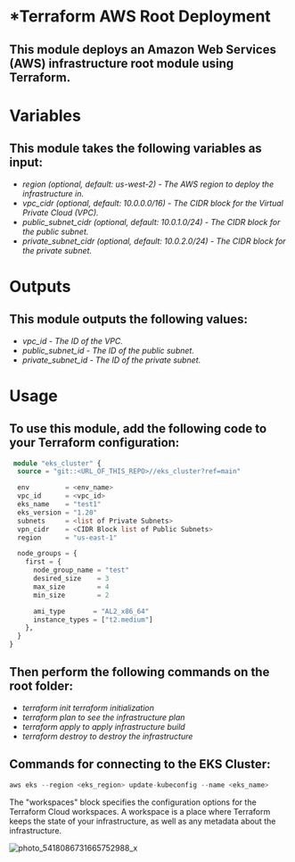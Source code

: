 # *Terraform AWS Root Deployment
## This module deploys an Amazon Web Services (AWS) infrastructure root module using Terraform.

# Variables
## This module takes the following variables as input:

- *region (optional, default: us-west-2) - The AWS region to deploy the infrastructure in.*
- *vpc_cidr (optional, default: 10.0.0.0/16) - The CIDR block for the Virtual Private Cloud (VPC).*
- *public_subnet_cidr (optional, default: 10.0.1.0/24) - The CIDR block for the public subnet.*
- *private_subnet_cidr (optional, default: 10.0.2.0/24) - The CIDR block for the private subnet.*
# Outputs
## This module outputs the following values:

- *vpc_id - The ID of the VPC.*
- *public_subnet_id - The ID of the public subnet.*
- *private_subnet_id - The ID of the private subnet.*
# Usage
## To use this module, add the following code to your Terraform configuration:

```terraform
 module "eks_cluster" {
  source = "git::<URL_OF_THIS_REPO>//eks_cluster?ref=main"

  env         = <env_name>
  vpc_id      = <vpc_id>
  eks_name    = "test1"
  eks_version = "1.20"
  subnets     = <list of Private Subnets>
  vpn_cidr    = <CIDR Block list of Public Subnets>
  region      = "us-east-1"

  node_groups = {
    first = {
      node_group_name = "test"
      desired_size    = 3
      max_size        = 4
      min_size        = 2

      ami_type       = "AL2_x86_64"
      instance_types = ["t2.medium"]
    },
  }
}
```
## Then perform the following commands on the root folder:

- *terraform init terraform initialization*
- *terraform plan to see the infrastructure plan*
- *terraform apply to apply infrastructure build*
- *terraform destroy to destroy the infrastructure*
## Commands for connecting to the EKS Cluster:
```terraform
aws eks --region <eks_region> update-kubeconfig --name <eks_name>
```

 The "workspaces" block specifies the configuration options for the Terraform Cloud workspaces. A workspace is a place where Terraform keeps the state of your infrastructure, as well as any metadata about the infrastructure.

![photo_5418086731665752988_x](https://user-images.githubusercontent.com/100186256/218064906-4c662bc8-f72a-477a-8d25-5ac9fdf33e57.jpg)
